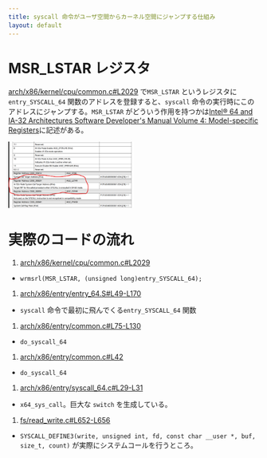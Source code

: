 ```yaml
---
title: syscall 命令がユーザ空間からカーネル空間にジャンプする仕組み
layout: default
---
```


# MSR_LSTAR レジスタ
[arch/x86/kernel/cpu/common.c#L2029](https://github.com/akawashiro/linux/blob/0c3836482481200ead7b416ca80c68a29cfdaabd/arch/x86/kernel/cpu/common.c#L2029) で`MSR_LSTAR` というレジスタに `entry_SYSCALL_64` 関数のアドレスを登録すると、`syscall` 命令の実行時にこのアドレスにジャンプする。`MSR_LSTAR` がどういう作用を持つかは[Intel® 64 and IA-32 Architectures Software Developer's  Manual Volume 4: Model-specific Registers](https://cdrdv2.intel.com/v1/dl/getContent/671098)に記述がある。

<img src="./IA32_LSTAR.png" width="50%">

# 実際のコードの流れ
1. [arch/x86/kernel/cpu/common.c#L2029](https://github.com/akawashiro/linux/blob/0c3836482481200ead7b416ca80c68a29cfdaabd/arch/x86/kernel/cpu/common.c#L2029)
  - `wrmsrl(MSR_LSTAR, (unsigned long)entry_SYSCALL_64);`
1. [arch/x86/entry/entry_64.S#L49-L170](https://github.com/akawashiro/linux/blob/0c3836482481200ead7b416ca80c68a29cfdaabd/arch/x86/entry/entry_64.S#L49-L170)
  - `syscall` 命令で最初に飛んでくる`entry_SYSCALL_64` 関数
1. [arch/x86/entry/common.c#L75-L130](https://github.com/akawashiro/linux/blob/0c3836482481200ead7b416ca80c68a29cfdaabd/arch/x86/entry/common.c#L75-L130)
  - `do_syscall_64`
1. [arch/x86/entry/common.c#L42](https://github.com/akawashiro/linux/blob/0c3836482481200ead7b416ca80c68a29cfdaabd/arch/x86/entry/common.c#L42)
  - `do_syscall_64`
1. [arch/x86/entry/syscall_64.c#L29-L31](https://github.com/akawashiro/linux/blob/0c3836482481200ead7b416ca80c68a29cfdaabd/arch/x86/entry/syscall_64.c#L29-L31)
  - `x64_sys_call`。巨大な `switch` を生成している。
1. [fs/read_write.c#L652-L656](https://github.com/akawashiro/linux/blob/0c3836482481200ead7b416ca80c68a29cfdaabd/fs/read_write.c#L652-L656)
  - `SYSCALL_DEFINE3(write, unsigned int, fd, const char __user *, buf, size_t, count)` が実際にシステムコールを行うところ。
